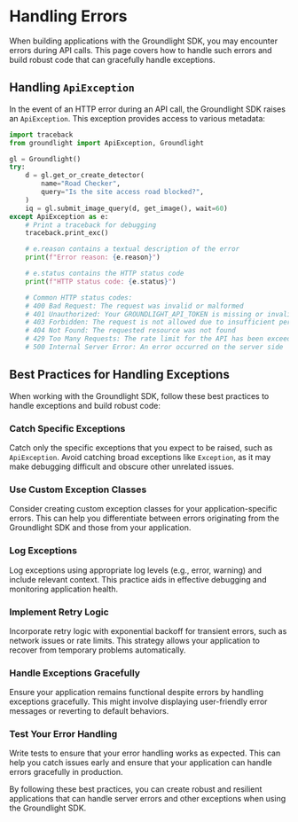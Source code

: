 # Handling Errors

When building applications with the Groundlight SDK, you may encounter errors during API calls. This page covers how to handle such errors and build robust code that can gracefully handle exceptions.

## Handling `ApiException`

In the event of an HTTP error during an API call, the Groundlight SDK raises an `ApiException`. This exception provides access to various metadata:

```python notest
import traceback
from groundlight import ApiException, Groundlight

gl = Groundlight()
try:
    d = gl.get_or_create_detector(
        name="Road Checker",
        query="Is the site access road blocked?",
    )
    iq = gl.submit_image_query(d, get_image(), wait=60)
except ApiException as e:
    # Print a traceback for debugging
    traceback.print_exc()

    # e.reason contains a textual description of the error
    print(f"Error reason: {e.reason}")

    # e.status contains the HTTP status code
    print(f"HTTP status code: {e.status}")

    # Common HTTP status codes:
    # 400 Bad Request: The request was invalid or malformed
    # 401 Unauthorized: Your GROUNDLIGHT_API_TOKEN is missing or invalid
    # 403 Forbidden: The request is not allowed due to insufficient permissions
    # 404 Not Found: The requested resource was not found
    # 429 Too Many Requests: The rate limit for the API has been exceeded
    # 500 Internal Server Error: An error occurred on the server side
```

## Best Practices for Handling Exceptions

When working with the Groundlight SDK, follow these best practices to handle exceptions and build robust code:

### Catch Specific Exceptions

Catch only the specific exceptions that you expect to be raised, such as `ApiException`. Avoid catching broad exceptions like `Exception`, as it may make debugging difficult and obscure other unrelated issues.

### Use Custom Exception Classes

Consider creating custom exception classes for your application-specific errors. This can help you differentiate between errors originating from the Groundlight SDK and those from your application.

### Log Exceptions

Log exceptions using appropriate log levels (e.g., error, warning) and include relevant context. This practice aids in effective debugging and monitoring application health.

### Implement Retry Logic

Incorporate retry logic with exponential backoff for transient errors, such as network issues or rate limits. This strategy allows your application to recover from temporary problems automatically.

### Handle Exceptions Gracefully

Ensure your application remains functional despite errors by handling exceptions gracefully. This might involve displaying user-friendly error messages or reverting to default behaviors.

### Test Your Error Handling

Write tests to ensure that your error handling works as expected. This can help you catch issues early and ensure that your application can handle errors gracefully in production.

By following these best practices, you can create robust and resilient applications that can handle server errors and other exceptions when using the Groundlight SDK.
